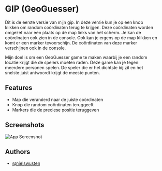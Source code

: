 # GIP (GeoGuesser)

Dit is de eerste versie van mijn gip. In deze versie kun je op een knop klikken om random coördinaten terug te krijgen. Deze coördinaten worden omgezet naar een plaats op de map links van het scherm. Je kan de coördinaten ook zien in de console. Ook kan je ergens op de map klikken en komt er een marker tevoorschijn. De coördinaten van deze marker verschijnen ook in de console.

Mijn doel is om een GeoGuesser game te maken waarbij je een random locatie krijgt die de spelers moeten raden. Deze game kan je tegen meerdere personen spelen. De speler die er het dichtste bij zit en het snelste juist antwoordt krijgt de meeste punten.

## Features

- Map die veranderd naar de juiste coördinaten
- Knop die random coördinaten teruggeeft
- Markers die de preciese positie teruggeven 



## Screenshots

![App Screenshot](https://i.imgur.com/sQUIXjH.png)


## Authors

- [@nielswusten](https://www.github.com/DunnkyMunky)

